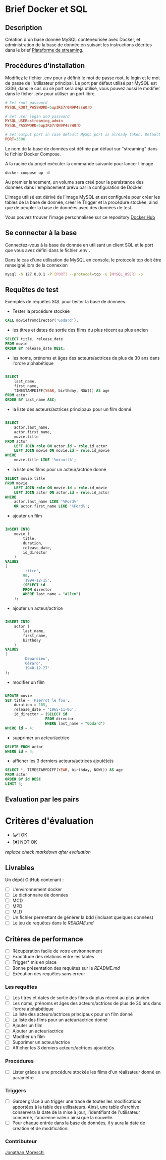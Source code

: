 # Brief Docker et SQL

## Description
Création d'un base donnée MySQL conteneurisée avec Docker, et administration de la base de donnée en suivant les instructions décrites dans le brief [Plateforme de streaming](https://github.com/2023-cda-alt-devops-p4/streaming).
## Procédures d'installation
Modifiez le fichier .env pour y définir le mot de passe root, le login et le mot de passe de l'utilisateur principal.
Le port par défaut utilisé par MySQL est 3306, dans le cas où se port sera déjà utilisé, vous pouvez aussi le modifier dans le ficher .env pour utiliser un port libre.

```conf
# Set root password
MYSQL_ROOT_PASSWORD=5up3RS7r0N9P4ssW0rD

# Set user login and password
MYSQL_USER=streaming_admin
MYSQL_PASSWORD=5up3RS7r0N9P4ssW0rD

# Set output port in case default MySQL port is already taken. Default port is 3306
PORT=3306
```
Le nom de la base de données est définie par défaut sur "streaming" dans le fichier Docker Compose.

A la racine du projet exécuter la commande suivante pour lancer l'image

```
docker compose up -d
```
Au premier lancement, un volume sera créé pour la persistance des données dans l'emplacement prévu par la configuration de Docker.

L'image utilisé est dérivé de l'image MySQL et est configurée pour créer les tables de la base de donnée, créer le Trigger et la procédure stockée, ainsi que de peupler la base de données avec des données de test.

Vous pouvez trouver l'image personnalisée sur ce repository [Docker Hub](https://hub.docker.com/repository/docker/eromnoj/streaming-jm/general)
## Se connecter à la base

Connectez-vous à la base de donnée en utilisant un client SQL et le port que vous avez défini dans le fichier .env .

Dans le cas d'une utilisation de MySQL en console, le protocole tcp doit être renseigné lors de la connexion

```bash
mysql -h 127.0.0.1 -P [PORT] --protocol=tcp -u [MYSQL_USER] -p

```

## Requêtes de test

Exemples de requêtes SQL pour tester la base de données.

- Tester la procédure stockée
```sql
CALL moviefromdirector('Godard');
```
- les titres et dates de sortie des films du plus récent au plus ancien
```sql
SELECT title, release_date 
FROM movie 
ORDER BY release_date DESC;
```

- les noms, prénoms et âges des acteurs/actrices de plus de 30 ans dans l'ordre alphabétique
```sql

SELECT
    last_name,
    first_name,
    TIMESTAMPDIFF(YEAR, birthday, NOW()) AS age
FROM actor
ORDER BY last_name ASC;
```

- la liste des acteurs/actrices principaux pour un film donné
```sql

SELECT
    actor.last_name,
    actor.first_name,
    movie.title
FROM actor
    LEFT JOIN role ON actor.id = role.id_actor
    LEFT JOIN movie ON movie.id = role.id_movie
WHERE
    movie.title LIKE '%minuit%';
```
- la liste des films pour un acteur/actrice donné
```sql
SELECT movie.title
FROM movie
    LEFT JOIN role ON movie.id = role.id_movie
    LEFT JOIN actor ON actor.id = role.id_actor
WHERE
    actor.last_name LIKE '%Ford%'
    OR actor.first_name LIKE '%Ford%';
```

- ajouter un film
```sql

INSERT INTO
    movie (
        title,
        duration,
        release_date,
        id_director
    )
VALUES
(
        'titre',
        90,
        '1994-12-15',
        (SELECT id
        FROM director
        WHERE last_name = "Allen")
    );
```

- ajouter un acteur/actrice
```sql

INSERT INTO 
    actor (
        last_name,
        first_name,
        birthday
    )
VALUES
(
        'Depardieu',
        'Gérard',
        '1948-12-27'
);
```

- modifier un film
```sql

UPDATE movie
SET title = 'Pierrot le fou',
    duration = 105,
    release_date = '1965-11-05',
    id_director = (SELECT id
                  FROM director
                  WHERE last_name = "Godard")
WHERE id = 4;
```

- supprimer un acteur/actrice
```sql
DELETE FROM actor
WHERE id = 4;
```

- afficher les 3 derniers acteurs/actrices ajouté(e)s
```sql
SELECT *, TIMESTAMPDIFF(YEAR, birthday, NOW()) AS age 
FROM actor 
ORDER BY id DESC 
LIMIT 3;
```

## Evaluation par les pairs
# Critères d'évaluation

- [✔️] OK
- [:x:] NOT OK

*replace check markdown after evaluation*



## Livrables

Un dépôt GitHub contenant :
- [ ] L'environnement docker
- [ ] Le dictionnaire de données
- [ ] MCD
- [ ] MPD
- [ ] MLD
- [ ] Un fichier permettant de générer la bdd (incluant quelques données)
- [ ] Le jeu de requêtes dans le *README.md*

## Critères de performance

- [ ] Récupération facile de votre environnement
- [ ] Exactitude des relations entre les tables
- [ ] Trigger* mis en place
- [ ] Bonne présentation des requêtes sur le *README.md*
- [ ] Exécution des requêtes sans erreur

### Les requêtes

- [ ] Les titres et dates de sortie des films du plus récent au plus ancien
- [ ] Les noms, prénoms et âges des acteurs/actrices de plus de 30 ans dans l'ordre alphabétique
- [ ] La liste des acteurs/actrices principaux pour un film donné
- [ ] La liste des films pour un acteur/actrice donné
- [ ] Ajouter un film
- [ ] Ajouter un acteur/actrice
- [ ] Modifier un film
- [ ] Supprimer un acteur/actrice
- [ ] Afficher les 3 derniers acteurs/actrices ajouté(e)s

### Procédures

- [ ] Lister grâce à une procédure stockée les films d'un réalisateur donné en paramètre

### Triggers

- [ ] Garder grâce à un trigger une trace de toutes les modifications apportées à la table des utilisateurs. Ainsi, une table d'archive conservera la date de la mise à jour, l'identifiant de l'utilisateur concerné, l'ancienne valeur ainsi que la nouvelle.
- [ ] Pour chaque entrée dans la base de données, il y aura la date de création et de modification.

### Contributeur
[Jonathan Moreschi](https://github.com/Eromnoj)